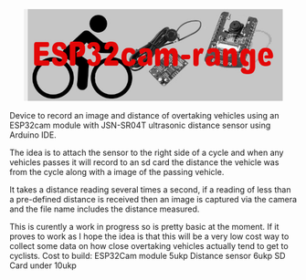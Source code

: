 <p align="center"><img src="/images/esp32cam-range.jpg" width="90%"/></p>

Device to record an image and distance of overtaking vehicles using an ESP32cam module with JSN-SR04T ultrasonic distance sensor using Arduino IDE.

The idea is to attach the sensor to the right side of a cycle and when any vehicles passes it will record to an sd card the distance the vehicle 
was from the cycle along with a image of the passing vehicle.  

It takes a distance reading several times a second, if a reading of less than a pre-defined distance is received then an image is captured via
the camera and the file name includes the distance measured.

This is curently a work in progress so is pretty basic at the moment.
If it proves to work as I hope the idea is that this will be a very low cost way to collect some data on how close overtaking vehicles actually tend to get to cyclists.
Cost to build:
  ESP32Cam module 5ukp
  Distance sensor 6ukp
  SD Card under 10ukp
 




